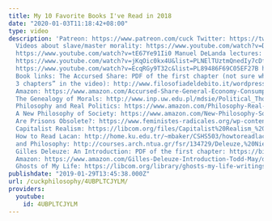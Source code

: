 ```yaml
---
title: My 10 Favorite Books I've Read in 2018
date: "2020-01-03T11:18:42+08:00"
type: video
description: 'Patreon: https://www.patreon.com/cuck Twitter: https://twitter.com/PhilosophyCuck
  Videos about slave/master morality: https://www.youtube.com/watch?v=D5vxabBmyyw
  https://www.youtube.com/watch?v=tE67Ye91Ii0 Manuel DeLanda lectures: https://www.youtube.com/watch?v=zqisvKSuA70&list=PLD2383039C312B709
  https://www.youtube.com/watch?v=jKqOic0kx4U&list=PLNElTUztmQnedIy7cDfytoaaeaX6oa1bb
  https://www.youtube.com/watch?v=EcqRGy9T32c&list=PL89486F69C05EF27B https://www.youtube.com/watch?v=1ZjMKGTYfK4&list=PLPB7IJunwN3YKMzKo42DwjfIeajmnl7gY
  Book links: The Accursed Share: PDF of the first chapter (not sure why I said “first
  3 chapters” in the video): http://www.filosofiadeldebito.it/wordpress/wp-content/uploads/2017/05/1988_Bataille-The-Accursed-Share_Essay-on-General-Economy.pdf
  Amazon: https://www.amazon.com/Accursed-Share-General-Economy-Consumption/dp/0942299116/ref=sr_1_2?ie=UTF8&qid=1548738125&sr=8-2&keywords=accursed+share
  The Genealogy of Morals: http://www.inp.uw.edu.pl/mdsie/Political_Thought/GeneologyofMorals.pdf
  Philosophy and Real Politics: https://www.amazon.com/Philosophy-Real-Politics-Raymond-Geuss/dp/0691137889/ref=sr_1_1?ie=UTF8&qid=1548766559&sr=8-1&keywords=philosophy+and+real+politics
  A New Philosophy of Society: https://www.amazon.com/New-Philosophy-Society-Assemblage-Complexity/dp/0826491693
  Are Prisons Obsolete?: https://www.feministes-radicales.org/wp-content/uploads/2010/11/Angela-Davis-Are_Prisons_Obsolete.pdf
  Capitalist Realism: https://libcom.org/files/Capitalist%20Realism_%20Is%20There%20No%20Alternat%20-%20Mark%20Fisher.pdf
  How to Read Lacan: http://home.ku.edu.tr/~mbaker/CSHS503/howtoreadlacan.pdf Nietzsche
  and Philosophy: http://courses.arch.ntua.gr/fsr/134729/Deleuze,%20Nietzsche%20and%20Philosophy-1.pdf
  Gilles Deleuze: An Introduction: PDF of the first chapter: https://bilder.buecher.de/zusatz/22/22155/22155514_lese_1.pdf
  Amazon: https://www.amazon.com/Gilles-Deleuze-Introduction-Todd-May/dp/0521603846
  Ghosts of My Life: https://libcom.org/library/ghosts-my-life-writings-depression-hauntology-lost-futures'
publishdate: "2019-01-29T13:45:38.000Z"
url: /cuckphilosophy/4UBPLTCJYLM/
providers:
  youtube:
    id: 4UBPLTCJYLM
---
```

